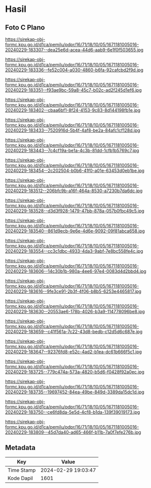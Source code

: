 # Hasil

## Foto C Plano

https://sirekap-obj-formc.kpu.go.id/d1ca/pemilu/pdpr/16/71/18/10/05/1671181005016-20240229-183307--dea25e6d-acea-44d6-aab9-6e1f0f503655.jpg

https://sirekap-obj-formc.kpu.go.id/d1ca/pemilu/pdpr/16/71/18/10/05/1671181005016-20240229-183336--fe52c004-a030-4860-b6fa-92cafcbd2f9d.jpg

https://sirekap-obj-formc.kpu.go.id/d1ca/pemilu/pdpr/16/71/18/10/05/1671181005016-20240229-183351--f93ae9bc-59a8-45c7-b02c-ad2f245d1ef6.jpg

https://sirekap-obj-formc.kpu.go.id/d1ca/pemilu/pdpr/16/71/18/10/05/1671181005016-20240229-183402--cbaa6bf1-8f24-4153-9c83-8d144198fb1e.jpg

https://sirekap-obj-formc.kpu.go.id/d1ca/pemilu/pdpr/16/71/18/10/05/1671181005016-20240229-183433--7520916d-5b4f-4af8-be2a-84afc1cf128d.jpg

https://sirekap-obj-formc.kpu.go.id/d1ca/pemilu/pdpr/16/71/18/10/05/1671181005016-20240229-183443--7c4cf19a-be1a-4c3b-81dd-1cfb1b5769c7.jpg

https://sirekap-obj-formc.kpu.go.id/d1ca/pemilu/pdpr/16/71/18/10/05/1671181005016-20240229-183454--2c202504-b0b6-41f0-a01e-63453d0eb1be.jpg

https://sirekap-obj-formc.kpu.go.id/d1ca/pemilu/pdpr/16/71/18/10/05/1671181005016-20240229-183512--206bfc9b-a16f-464a-8530-a7230b7da6dc.jpg

https://sirekap-obj-formc.kpu.go.id/d1ca/pemilu/pdpr/16/71/18/10/05/1671181005016-20240229-183528--d3d3f928-1479-47bb-878a-057b0fbc49c5.jpg

https://sirekap-obj-formc.kpu.go.id/d1ca/pemilu/pdpr/16/71/18/10/05/1671181005016-20240229-183540--861d9ecb-9e6e-4d6e-9092-09f81abca658.jpg

https://sirekap-obj-formc.kpu.go.id/d1ca/pemilu/pdpr/16/71/18/10/05/1671181005016-20240229-183554--cc3c1dbc-4933-4da3-9abf-7e8bc558fe4c.jpg

https://sirekap-obj-formc.kpu.go.id/d1ca/pemilu/pdpr/16/71/18/10/05/1671181005016-20240229-183606--14c30b1b-980a-4ee6-97e4-0083d4d2bbd4.jpg

https://sirekap-obj-formc.kpu.go.id/d1ca/pemilu/pdpr/16/71/18/10/05/1671181005016-20240229-183616--9fe3ce91-2b3f-4f06-b8b5-6253e4465817.jpg

https://sirekap-obj-formc.kpu.go.id/d1ca/pemilu/pdpr/16/71/18/10/05/1671181005016-20240229-183630--20553ae6-178b-4026-b3a9-114778096be8.jpg

https://sirekap-obj-formc.kpu.go.id/d1ca/pemilu/pdpr/16/71/18/10/05/1671181005016-20240229-183659--c41f561a-7c22-43d8-bedb-c12d5d6c687e.jpg

https://sirekap-obj-formc.kpu.go.id/d1ca/pemilu/pdpr/16/71/18/10/05/1671181005016-20240229-183647--92376fd8-e52c-4ad2-b1ea-dc61b666f5c1.jpg

https://sirekap-obj-formc.kpu.go.id/d1ca/pemilu/pdpr/16/71/18/10/05/1671181005016-20240229-183725--779c474a-573a-4820-b5d6-f0428f92a0ec.jpg

https://sirekap-obj-formc.kpu.go.id/d1ca/pemilu/pdpr/16/71/18/10/05/1671181005016-20240229-183735--19697452-84ea-49be-849d-3389da15dc1d.jpg

https://sirekap-obj-formc.kpu.go.id/d1ca/pemilu/pdpr/16/71/18/10/05/1671181005016-20240229-183750--ce6fd8da-5e5d-4cf8-b1da-139f39019173.jpg

https://sirekap-obj-formc.kpu.go.id/d1ca/pemilu/pdpr/16/71/18/10/05/1671181005016-20240229-183809--45d7da40-ad65-466f-b11b-7a0f7efe276b.jpg


## Metadata

| Key        | Value               |
| ---------- | ------------------- |
| Time Stamp | 2024-02-29 19:03:47 |
| Kode Dapil | 1601                |



